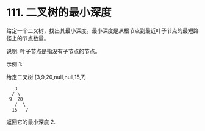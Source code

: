 # 111. 二叉树的最小深度

 给定一个二叉树，找出其最小深度。最小深度是从根节点到最近叶子节点的最短路径上的节点数量。

 说明: 叶子节点是指没有子节点的节点。

示例 1:

给定二叉树 [3,9,20,null,null,15,7]

       3
      / \
     9  20
       /  \
      15   7

返回它的最小深度  2.